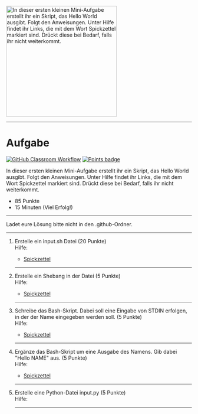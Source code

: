 <img src="https://www.computerhope.com/jargon/s/standard-input.png" alt="In dieser ersten kleinen Mini-Aufgabe erstellt ihr ein Skript, das Hello World ausgibt. 
 Folgt den Anweisungen. Unter Hilfe findet ihr Links, die mit dem Wort Spickzettel markiert sind. Drückt diese bei Bedarf, falls ihr nicht weiterkommt. 
" width="300"/>

---
# Aufgabe
[![GitHub Classroom Workflow](https://github.com/helsoc7/input-hello/actions/workflows/classroom.yml/badge.svg)](https://github.com/helsoc7/input-hello/actions/workflows/classroom.yml) [![Points badge](../../blob/badges/.github/badges/points.svg)](../../actions) 

In dieser ersten kleinen Mini-Aufgabe erstellt ihr ein Skript, das Hello World ausgibt. 
 Folgt den Anweisungen. Unter Hilfe findet ihr Links, die mit dem Wort Spickzettel markiert sind. Drückt diese bei Bedarf, falls ihr nicht weiterkommt. 

* 85 Punkte
* 15 Minuten (Viel Erfolg!)

---
<p>Ladet eure Lösung bitte nicht in den .github-Ordner.  </p>

---
<ol>
<li> Erstelle ein input.sh Datei (20 Punkte)</li>
Hilfe: 
<ul><li><a href="https://wiki.ubuntuusers.de/Shell/Bash-Skripting-Guide_f%C3%BCr_Anf%C3%A4nger/">Spickzettel</a></li></ul> 

---
<li> Erstelle ein Shebang in der Datei (5 Punkte)</li>
Hilfe: 
<ul><li><a href="https://wiki.ubuntuusers.de/Shebang_f%C3%BCr_Shellskripte/">Spickzettel</a></li></ul> 

---
<li> Schreibe das Bash-Skript. Dabei soll eine Eingabe von STDIN erfolgen, in der der Name eingegeben werden soll.  (5 Punkte)</li>
Hilfe: 
<ul><li><a href="https://linuxize.com/post/bash-read/">Spickzettel</a></li></ul> 

---
<li> Ergänze das Bash-Skript um eine Ausgabe des Namens. Gib dabei "Hello NAME" aus. (5 Punkte)</li>
Hilfe: 
<ul><li><a href="https://phlow.de/magazin/terminal/echo/">Spickzettel</a></li></ul> 

---
<li> Erstelle eine Python-Datei input.py (5 Punkte)</li>
Hilfe: 

---
</ol>
